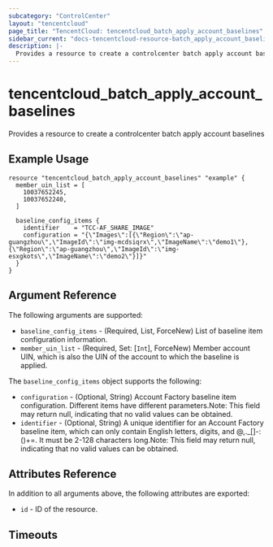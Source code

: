 ```yaml
---
subcategory: "ControlCenter"
layout: "tencentcloud"
page_title: "TencentCloud: tencentcloud_batch_apply_account_baselines"
sidebar_current: "docs-tencentcloud-resource-batch_apply_account_baselines"
description: |-
  Provides a resource to create a controlcenter batch apply account baselines
---
```


# tencentcloud_batch_apply_account_baselines

Provides a resource to create a controlcenter batch apply account baselines

## Example Usage

```hcl
resource "tencentcloud_batch_apply_account_baselines" "example" {
  member_uin_list = [
    10037652245,
    10037652240,
  ]

  baseline_config_items {
    identifier    = "TCC-AF_SHARE_IMAGE"
    configuration = "{\"Images\":[{\"Region\":\"ap-guangzhou\",\"ImageId\":\"img-mcdsiqrx\",\"ImageName\":\"demo1\"}, {\"Region\":\"ap-guangzhou\",\"ImageId\":\"img-esxgkots\",\"ImageName\":\"demo2\"}]}"
  }
}
```

## Argument Reference

The following arguments are supported:

* `baseline_config_items` - (Required, List, ForceNew) List of baseline item configuration information.
* `member_uin_list` - (Required, Set: [`Int`], ForceNew) Member account UIN, which is also the UIN of the account to which the baseline is applied.

The `baseline_config_items` object supports the following:

* `configuration` - (Optional, String) Account Factory baseline item configuration. Different items have different parameters.Note: This field may return null, indicating that no valid values can be obtained.
* `identifier` - (Optional, String) A unique identifier for an Account Factory baseline item, which can only contain English letters, digits, and @,._[]-:()+=. It must be 2-128 characters long.Note: This field may return null, indicating that no valid values can be obtained.

## Attributes Reference

In addition to all arguments above, the following attributes are exported:

* `id` - ID of the resource.



## Timeouts

<no value>


